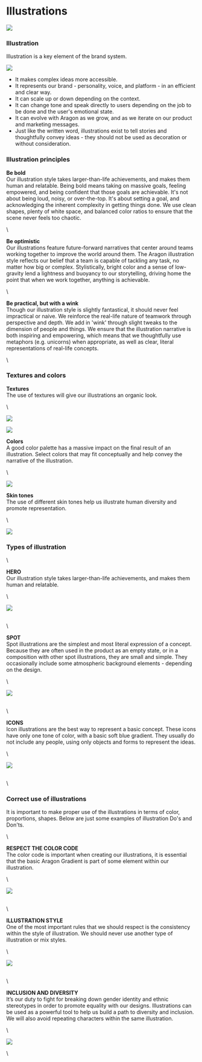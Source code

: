 # Illustrations



![](https://hack.aragon.org/docs/assets/designSystem/covers/illustrations.png)

### Illustration <a href="#illustration" id="illustration"></a>

Illustration is a key element of the brand system.

![](https://hack.aragon.org/docs/assets/designSystem/guidelines/illustration.png)

* It makes complex ideas more accessible.
* It represents our brand - personality, voice, and platform - in an efficient and clear way.
* It can scale up or down depending on the context.
* It can change tone and speak directly to users depending on the job to be done and the user's emotional state.
* It can evolve with Aragon as we grow, and as we iterate on our product and marketing messages.
* Just like the written word, illustrations exist to tell stories and thoughtfully convey ideas - they should not be used as decoration or without consideration.

### Illustration principles <a href="#illustration-principles" id="illustration-principles"></a>

**Be bold**\
Our illustration style takes larger-than-life achievements, and makes them human and relatable. Being bold means taking on massive goals, feeling empowered, and being confident that those goals are achievable. It's not about being loud, noisy, or over-the-top. It's about setting a goal, and acknowledging the inherent complexity in getting things done. We use clean shapes, plenty of white space, and balanced color ratios to ensure that the scene never feels too chaotic.

\


**Be optimistic**\
Our illustrations feature future-forward narratives that center around teams working together to improve the world around them. The Aragon illustration style reflects our belief that a team is capable of tackling any task, no matter how big or complex. Stylistically, bright color and a sense of low-gravity lend a lightness and buoyancy to our storytelling, driving home the point that when we work together, anything is achievable.

\


**Be practical, but with a wink**\
Though our illustration style is slightly fantastical, it should never feel impractical or naive. We reinforce the real-life nature of teamwork through perspective and depth. We add in 'wink' through slight tweaks to the dimension of people and things. We ensure that the illustration narrative is both inspiring and empowering, which means that we thoughtfully use metaphors (e.g. unicorns) when appropriate, as well as clear, literal representations of real-life concepts.

\


### Textures and colors <a href="#textures-and-colors" id="textures-and-colors"></a>

**Textures**\
The use of textures will give our illustrations an organic look.

\


![](https://hack.aragon.org/docs/assets/designSystem/guidelines/textures.png)

![](https://hack.aragon.org/docs/assets/designSystem/guidelines/textures2.png)

**Colors**\
A good color palette has a massive impact on the final result of an illustration. Select colors that may fit conceptually and help convey the narrative of the illustration.

\


![](https://hack.aragon.org/docs/assets/designSystem/guidelines/naming.svg)

**Skin tones**\
The use of different skin tones help us illustrate human diversity and promote representation.

\


![](https://hack.aragon.org/docs/assets/designSystem/guidelines/skin-tones.svg)

### Types of illustration <a href="#types-of-illustration" id="types-of-illustration"></a>

\


**HERO**\
Our illustration style takes larger-than-life achievements, and makes them human and relatable.

\


![](https://hack.aragon.org/docs/assets/designSystem/guidelines/hero.svg)

\
\


**SPOT**\
Spot illustrations are the simplest and most literal expression of a concept. Because they are often used in the product as an empty state, or in a composition with other spot illustrations, they are small and simple. They occasionally include some atmospheric background elements - depending on the design.

\


![](https://hack.aragon.org/docs/assets/designSystem/guidelines/spot.svg)

\
\


**ICONS**\
Icon illustrations are the best way to represent a basic concept. These icons have only one tone of color, with a basic soft blue gradient. They usually do not include any people, using only objects and forms to represent the ideas.

\


![](https://hack.aragon.org/docs/assets/designSystem/guidelines/icons.svg)

\
\


### Correct use of illustrations <a href="#correct-use-of-illustrations" id="correct-use-of-illustrations"></a>

It is important to make proper use of the illustrations in terms of color, proportions, shapes. Below are just some examples of illustration Do's and Don'ts.

\


**RESPECT THE COLOR CODE**\
The color code is important when creating our illustrations, it is essential that the basic Aragon Gradient is part of some element within our illustration.

\


![](https://hack.aragon.org/docs/assets/designSystem/guidelines/respect-color.svg)

\
\


**ILLUSTRATION STYLE**\
One of the most important rules that we should respect is the consistency within the style of illustration. We should never use another type of illustration or mix styles.

\


![](https://hack.aragon.org/docs/assets/designSystem/guidelines/illustration-style.svg)

\
\


**INCLUSION AND DIVERSITY**\
It’s our duty to fight for breaking down gender identity and ethnic stereotypes in order to promote equality with our designs. Illustrations can be used as a powerful tool to help us build a path to diversity and inclusion. We will also avoid repeating characters within the same illustration.

\


![](https://hack.aragon.org/docs/assets/designSystem/guidelines/sex-integration.svg)

\
